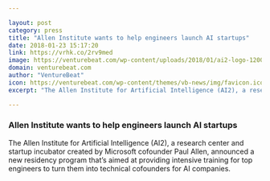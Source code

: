 ```yaml
---

layout: post
category: press
title: "Allen Institute wants to help engineers launch AI startups"
date: 2018-01-23 15:17:20
link: https://vrhk.co/2rv9med
image: https://venturebeat.com/wp-content/uploads/2018/01/ai2-logo-1200x630.png?fit=780%2C410&strip=all
domain: venturebeat.com
author: "VentureBeat"
icon: https://venturebeat.com/wp-content/themes/vb-news/img/favicon.ico
excerpt: "The Allen Institute for Artificial Intelligence (AI2), a research center and startup incubator created by Microsoft cofounder Paul Allen, announced a new residency program that’s aimed at providing intensive training for top engineers to turn them into technical cofounders for AI companies."

---
```


### Allen Institute wants to help engineers launch AI startups

The Allen Institute for Artificial Intelligence (AI2), a research center and startup incubator created by Microsoft cofounder Paul Allen, announced a new residency program that’s aimed at providing intensive training for top engineers to turn them into technical cofounders for AI companies.